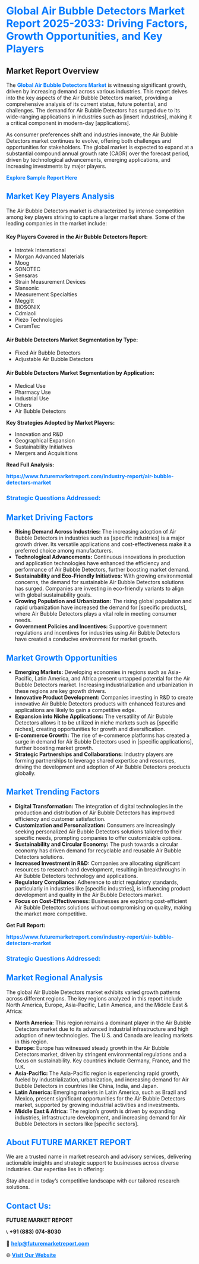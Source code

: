 <h1 style="color: #007BFF;">Global Air Bubble Detectors Market Report 2025-2033: Driving Factors, Growth Opportunities, and Key Players</h1>

<section id="overview">
<h2>Market Report Overview</h2>
<p>The <a href="https://www.futuremarketreport.com/industry-report/air-bubble-detectors-market" style="color: #007BFF; text-decoration: none;"><strong>Global Air Bubble Detectors Market</strong></a> is witnessing significant growth, driven by increasing demand across various industries. This report delves into the key aspects of the Air Bubble Detectors market, providing a comprehensive analysis of its current status, future potential, and challenges. The demand for Air Bubble Detectors has surged due to its wide-ranging applications in industries such as [insert industries], making it a critical component in modern-day [applications].</p>
<p>As consumer preferences shift and industries innovate, the Air Bubble Detectors market continues to evolve, offering both challenges and opportunities for stakeholders. The global market is expected to expand at a substantial compound annual growth rate (CAGR) over the forecast period, driven by technological advancements, emerging applications, and increasing investments by major players.</p>
</section>

<section id="overview">
<p><a href="https://www.futuremarketreport.com/request-sample/reportId=124573" style="color: #007BFF; text-decoration: none;"><strong>Explore Sample Report Here</strong></a></p>
</section>

<section id="key-players">
<h2 style="color: #007BFF;">Market Key Players Analysis</h2>
<p>The Air Bubble Detectors market is characterized by intense competition among key players striving to capture a larger market share. Some of the leading companies in the market include:</p>
<h4>Key Players Covered in the Air Bubble Detectors Report:</h4>
<ul><li>Introtek International</li><li>Morgan Advanced Materials</li><li>Moog</li><li>SONOTEC</li><li>Sensaras</li><li>Strain Measurement Devices</li><li>Siansonic</li><li>Measurement Specialties</li><li>Meggitt</li><li>BIOSONIX</li><li>Cdmiaoli</li><li>Piezo Technologies</li><li>CeramTec</li></ul>
<h4>Air Bubble Detectors Market Segmentation by Type:</h4>
<ul><li>Fixed Air Bubble Detectors</li><li>Adjustable Air Bubble Detectors</li></ul>

<h4>Air Bubble Detectors Market Segmentation by Application:</h4>
<ul><li>Medical Use</li><li>Pharmacy Use</li><li>Industrial Use</li><li>Others</li><li>Air Bubble Detectors</li></ul>
<p><strong>Key Strategies Adopted by Market Players:</strong></p>
<ul>
<li>Innovation and R&D</li>
<li>Geographical Expansion</li>
<li>Sustainability Initiatives</li>
<li>Mergers and Acquisitions</li>
</ul>
</section>

<section>
<p><strong>Read Full Analysis: </strong></p><a href="https://www.futuremarketreport.com/industry-report/air-bubble-detectors-market" style="color: #007BFF; text-decoration: none;"><strong>https://www.futuremarketreport.com/industry-report/air-bubble-detectors-market</strong></a>
<h3 style="color: #007BFF;">Strategic Questions Addressed:</h3>
</section>

<section id="driving-factors">
<h2 style="color: #007BFF;">Market Driving Factors</h2>
<ul>
<li><strong>Rising Demand Across Industries:</strong> The increasing adoption of Air Bubble Detectors in industries such as [specific industries] is a major growth driver. Its versatile applications and cost-effectiveness make it a preferred choice among manufacturers.</li>
<li><strong>Technological Advancements:</strong> Continuous innovations in production and application technologies have enhanced the efficiency and performance of Air Bubble Detectors, further boosting market demand.</li>
<li><strong>Sustainability and Eco-Friendly Initiatives:</strong> With growing environmental concerns, the demand for sustainable Air Bubble Detectors solutions has surged. Companies are investing in eco-friendly variants to align with global sustainability goals.</li>
<li><strong>Growing Population and Urbanization:</strong> The rising global population and rapid urbanization have increased the demand for [specific products], where Air Bubble Detectors plays a vital role in meeting consumer needs.</li>
<li><strong>Government Policies and Incentives:</strong> Supportive government regulations and incentives for industries using Air Bubble Detectors have created a conducive environment for market growth.</li>
</ul>
</section>

<section id="growth-opportunities">
<h2 style="color: #007BFF;">Market Growth Opportunities</h2>
<ul>
<li><strong>Emerging Markets:</strong> Developing economies in regions such as Asia-Pacific, Latin America, and Africa present untapped potential for the Air Bubble Detectors market. Increasing industrialization and urbanization in these regions are key growth drivers.</li>
<li><strong>Innovative Product Development:</strong> Companies investing in R&D to create innovative Air Bubble Detectors products with enhanced features and applications are likely to gain a competitive edge.</li>
<li><strong>Expansion into Niche Applications:</strong> The versatility of Air Bubble Detectors allows it to be utilized in niche markets such as [specific niches], creating opportunities for growth and diversification.</li>
<li><strong>E-commerce Growth:</strong> The rise of e-commerce platforms has created a surge in demand for Air Bubble Detectors used in [specific applications], further boosting market growth.</li>
<li><strong>Strategic Partnerships and Collaborations:</strong> Industry players are forming partnerships to leverage shared expertise and resources, driving the development and adoption of Air Bubble Detectors products globally.</li>
</ul>
</section>

<section id="trending-factors">
<h2 style="color: #007BFF;">Market Trending Factors</h2>
<ul>
<li><strong>Digital Transformation:</strong> The integration of digital technologies in the production and distribution of Air Bubble Detectors has improved efficiency and customer satisfaction.</li>
<li><strong>Customization and Personalization:</strong> Consumers are increasingly seeking personalized Air Bubble Detectors solutions tailored to their specific needs, prompting companies to offer customizable options.</li>
<li><strong>Sustainability and Circular Economy:</strong> The push towards a circular economy has driven demand for recyclable and reusable Air Bubble Detectors solutions.</li>
<li><strong>Increased Investment in R&D:</strong> Companies are allocating significant resources to research and development, resulting in breakthroughs in Air Bubble Detectors technology and applications.</li>
<li><strong>Regulatory Compliance:</strong> Adherence to strict regulatory standards, particularly in industries like [specific industries], is influencing product development and quality in the Air Bubble Detectors market.</li>
<li><strong>Focus on Cost-Effectiveness:</strong> Businesses are exploring cost-efficient Air Bubble Detectors solutions without compromising on quality, making the market more competitive.</li>
</ul>
</section>

<section>
<p><strong>Get Full Report: </strong></p><a href="https://www.futuremarketreport.com/industry-report/air-bubble-detectors-market" style="color: #007BFF; text-decoration: none;"><strong>https://www.futuremarketreport.com/industry-report/air-bubble-detectors-market</strong></a>
<h3 style="color: #007BFF;">Strategic Questions Addressed:</h3>
</section>


<section id="regional-analysis">
<h2 style="color: #007BFF;">Market Regional Analysis</h2>
<p>The global Air Bubble Detectors market exhibits varied growth patterns across different regions. The key regions analyzed in this report include North America, Europe, Asia-Pacific, Latin America, and the Middle East & Africa:</p>
<ul>
<li><strong>North America:</strong> This region remains a dominant player in the Air Bubble Detectors market due to its advanced industrial infrastructure and high adoption of new technologies. The U.S. and Canada are leading markets in this region.</li>
<li><strong>Europe:</strong> Europe has witnessed steady growth in the Air Bubble Detectors market, driven by stringent environmental regulations and a focus on sustainability. Key countries include Germany, France, and the U.K.</li>
<li><strong>Asia-Pacific:</strong> The Asia-Pacific region is experiencing rapid growth, fueled by industrialization, urbanization, and increasing demand for Air Bubble Detectors in countries like China, India, and Japan.</li>
<li><strong>Latin America:</strong> Emerging markets in Latin America, such as Brazil and Mexico, present significant opportunities for the Air Bubble Detectors market, supported by growing industrial activities and investments.</li>
<li><strong>Middle East & Africa:</strong> The region’s growth is driven by expanding industries, infrastructure development, and increasing demand for Air Bubble Detectors in sectors like [specific sectors].</li>
</ul>
</section>

<footer>
<h2 style="color: #007BFF;">About FUTURE MARKET REPORT</h2>
<p>We are a trusted name in market research and advisory services, delivering actionable insights and strategic support to businesses across diverse industries. Our expertise lies in offering:</p>

<p>Stay ahead in today’s competitive landscape with our tailored research solutions.</p>

<h2 style="color: #007BFF;">Contact Us:</h2>
<p><strong>FUTURE MARKET REPORT</strong></p>
<p>📞 <strong>+91 (883) 074-8030</strong></p>
<p>📧 <strong><a href="mailto:help@futuremarketreport.com" style="color: #007BFF;">help@futuremarketreport.com</a></strong></p>
<p>🌐 <strong><a href="https://www.futuremarketreport.com/" style="color: #007BFF;">Visit Our Website</a></strong></p>
</footer>
